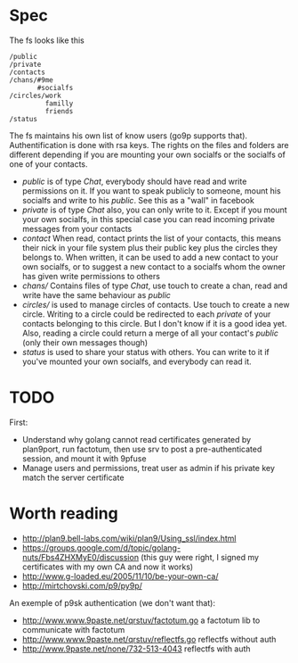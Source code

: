 Spec
====

The fs looks like this

    /public
    /private
    /contacts
    /chans/#9me
           #socialfs
    /circles/work
             familly
             friends
    /status 

The fs maintains his own list of know users (go9p supports that).
Authentification is done with rsa keys.
The rights on the files and folders are different depending if you are mounting your own socialfs or the socialfs of one of your contacts.

 * _public_ is of type _Chat_, everybody should have read and write permissions on it. If you want to speak publicly to someone, mount his socialfs and write to his _public_. See this as a "wall" in facebook
 * _private_ is of type _Chat_ also, you can only write to it. Except if you mount your own socialfs, in this special case you can read incoming private messages from your contacts
 * _contact_ When read, contact prints the list of your contacts, this means their nick in your file system plus their public key plus the circles they belongs to. When written, it can be used to add a new contact to your own socialfs, or to suggest a new contact to a socialfs whom the owner has given write permissions to others
 * _chans/_ Contains files of type _Chat_, use touch to create a chan, read and write have the same behaviour as _public_
 * _circles/_ is used to manage circles of contacts. Use touch to create a new circle. Writing to a circle could be redirected to each _private_ of your contacts belonging to this circle. But I don't know if it is a good idea yet. Also, reading a circle could return a merge of all your contact's _public_ (only their own messages though)
 * _status_ is used to share your status with others. You can write to it if you've mounted your own socialfs, and everybody can read it.

TODO
====

First:

  * Understand why golang cannot read certificates generated by plan9port, run factotum, then use srv to post a pre-authenticated session, and mount it with 9pfuse
  * Manage users and permissions, treat user as admin if his private key match the server certificate

Worth reading
=============

 * http://plan9.bell-labs.com/wiki/plan9/Using_ssl/index.html
 * https://groups.google.com/d/topic/golang-nuts/Fbs4ZHXMyE0/discussion (this guy were right, I signed my certificates with my own CA and now it works)
 * http://www.g-loaded.eu/2005/11/10/be-your-own-ca/
 * http://mirtchovski.com/p9/py9p/

An exemple of p9sk authentication (we don't want that):
 * http://www.www.9paste.net/qrstuv/factotum.go a factotum lib to communicate with factotum
 * http://www.www.9paste.net/qrstuv/reflectfs.go reflectfs without auth
 * http://www.9paste.net/none/732-513-4043 reflectfs with auth
